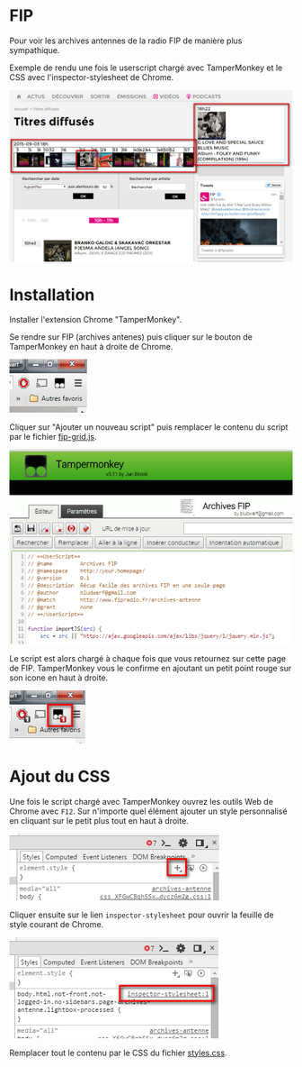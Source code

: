 # FIP
Pour voir les archives antennes de la radio FIP de manière plus sympathique.

Exemple de rendu une fois le userscript chargé avec TamperMonkey et le CSS avec l'inspector-stylesheet de Chrome.

![capture](doc/exemple-20150904.png)

# Installation
Installer l'extension Chrome "TamperMonkey".

Se rendre sur FIP (archives antenes) puis cliquer sur le bouton de TamperMonkey en haut à droite de Chrome.

![capture](doc/TamperMonkey-before-2015-09-04.png)

Cliquer sur "Ajouter un nouveau script" puis remplacer le contenu du script par le fichier [fip-grid.js](fip-grid.js).

![capture](doc/TamperMonkey-install-2015-09-04.png)

Le script est alors chargé à chaque fois que vous retournez sur cette page de FIP. TamperMonkey vous le confirme en ajoutant un petit point rouge sur son icone en haut à droite.

![capture](doc/TamperMonkey-2015-09-04.png)

# Ajout du CSS

Une fois le script chargé avec TamperMonkey ouvrez les outils Web de Chrome avec `F12`.
Sur n'importe quel élément ajouter un style personnalisé en cliquant sur le petit plus tout en haut à droite.

![inspector](doc/inspector-2015-09-04_111024.png)

Cliquer ensuite sur le lien `inspector-stylesheet` pour ouvrir la feuille de style courant de Chrome.

![inspector](doc/inspector-2015-09-04_111637.png)

Remplacer tout le contenu par le CSS du fichier [styles.css](styles.css).
